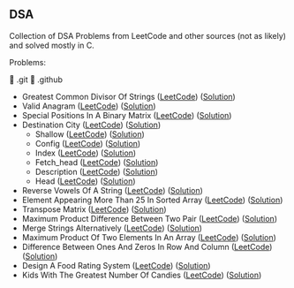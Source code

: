 ## DSA

Collection of DSA Problems from LeetCode and other sources (not as likely) and solved mostly in C.

Problems:

📁 .git
📁 .github
- Greatest Common Divisor Of Strings ([LeetCode](https://leetcode.com/problems/greatest-common-divisor-of-strings)) ([Solution](greatest-common-divisor-of-strings.c))
- Valid Anagram ([LeetCode](https://leetcode.com/problems/valid-anagram)) ([Solution](valid-anagram.c))
- Special Positions In A Binary Matrix ([LeetCode](https://leetcode.com/problems/special-positions-in-a-binary-matrix)) ([Solution](special-positions-in-a-binary-matrix.c))
- Destination City ([LeetCode](https://leetcode.com/problems/destination-city)) ([Solution](destination-city.c))
    - Shallow ([LeetCode](https://leetcode.com/problems/shallow)) ([Solution](.git/shallow))
    - Config ([LeetCode](https://leetcode.com/problems/config)) ([Solution](.git/config))
    - Index ([LeetCode](https://leetcode.com/problems/index)) ([Solution](.git/index))
    - Fetch_head ([LeetCode](https://leetcode.com/problems/FETCH_HEAD)) ([Solution](.git/FETCH_HEAD))
    - Description ([LeetCode](https://leetcode.com/problems/description)) ([Solution](.git/description))
    - Head ([LeetCode](https://leetcode.com/problems/HEAD)) ([Solution](.git/HEAD))
- Reverse Vowels Of A String ([LeetCode](https://leetcode.com/problems/reverse-vowels-of-a-string)) ([Solution](reverse-vowels-of-a-string.c))
- Element Appearing More Than 25 In Sorted Array ([LeetCode](https://leetcode.com/problems/element-appearing-more-than-25-in-sorted-array)) ([Solution](element-appearing-more-than-25-in-sorted-array.c))
- Transpose Matrix ([LeetCode](https://leetcode.com/problems/transpose-matrix)) ([Solution](transpose-matrix.c))
- Maximum Product Difference Between Two Pair ([LeetCode](https://leetcode.com/problems/maximum-product-difference-between-two-pair)) ([Solution](maximum-product-difference-between-two-pair.c))
- Merge Strings Alternatively ([LeetCode](https://leetcode.com/problems/merge-strings-alternatively)) ([Solution](merge-strings-alternatively.c))
- Maximum Product Of Two Elements In An Array ([LeetCode](https://leetcode.com/problems/maximum-product-of-two-elements-in-an-array)) ([Solution](maximum-product-of-two-elements-in-an-array.c))
- Difference Between Ones And Zeros In Row And Column ([LeetCode](https://leetcode.com/problems/difference-between-ones-and-zeros-in-row-and-column)) ([Solution](difference-between-ones-and-zeros-in-row-and-column.c))
- Design A Food Rating System ([LeetCode](https://leetcode.com/problems/design-a-food-rating-system)) ([Solution](design-a-food-rating-system.cpp))
- Kids With The Greatest Number Of Candies ([LeetCode](https://leetcode.com/problems/kids-with-the-greatest-number-of-candies)) ([Solution](kids-with-the-greatest-number-of-candies.c))
